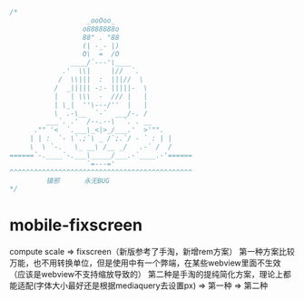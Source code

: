 ```javascript
/*
                   _ooOoo_
                  o8888888o
                  88" . "88
                  (| -_- |)
                  O\  =  /O
               ____/`---'\____
             .'  \\|     |//  `.
            /  \\|||  :  |||//  \
           /  _||||| -:- |||||-  \
           |   | \\\  -  /// |   |
           | \_|  ''\---/''  |   |
           \  .-\__  `-`  ___/-. /
         ___`. .'  /--.--\  `. . __
      ."" '<  `.___\_<|>_/___.'  >'"".
     | | :  `- \`.;`\ _ /`;.`/ - ` : | |
     \  \ `-.   \_ __\ /__ _/   .-` /  /
======`-.____`-.___\_____/___.-`____.-'======
                   `=---='
^^^^^^^^^^^^^^^^^^^^^^^^^^^^^^^^^^^^^^^^^^^^^
         镇邪      永无BUG
*/
```
# mobile-fixscreen
compute scale => fixscreen（新版参考了手淘，新增rem方案）
第一种方案比较万能，也不用转换单位，但是使用中有一个弊端，在某些webview里面不生效（应该是webview不支持缩放导致的）
第二种是手淘的提纯简化方案，理论上都能适配(字体大小最好还是根据mediaquery去设置px)
<meta name="diyscreen" width="750"> => 第一种
<meta name="remscreen" width="750"> => 第二种


